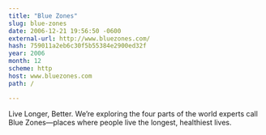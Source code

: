 ```yaml
---
title: "Blue Zones"
slug: blue-zones
date: 2006-12-21 19:56:50 -0600
external-url: http://www.bluezones.com/
hash: 759011a2eb6c30f5b55384e2900ed32f
year: 2006
month: 12
scheme: http
host: www.bluezones.com
path: /

---
```


Live Longer, Better. We’re exploring the four parts of the world experts call Blue Zones—places where people live the longest, healthiest lives.
